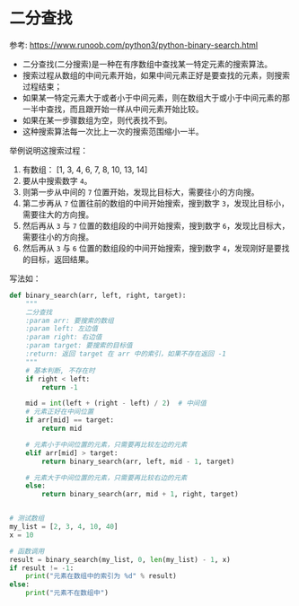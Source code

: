 ﻿
# 二分查找
参考:  <https://www.runoob.com/python3/python-binary-search.html>

- 二分查找(二分搜索)是一种在有序数组中查找某一特定元素的搜索算法。
- 搜索过程从数组的中间元素开始，如果中间元素正好是要查找的元素，则搜索过程结束；
- 如果某一特定元素大于或者小于中间元素，则在数组大于或小于中间元素的那一半中查找，而且跟开始一样从中间元素开始比较。
- 如果在某一步骤数组为空，则代表找不到。
- 这种搜索算法每一次比上一次的搜索范围缩小一半。

举例说明这搜索过程：  
1. 有数组： [1, 3, 4, 6, 7, 8, 10, 13, 14]
2. 要从中搜索数字 `4`。  
3. 则第一步从中间的 `7` 位置开始，发现比目标大，需要往小的方向搜。
4. 第二步再从 `7` 位置往前的数组的中间开始搜索，搜到数字 `3`，发现比目标小，需要往大的方向搜。
5. 然后再从 `3` 与 `7` 位置的数组段的中间开始搜索，搜到数字 `6`，发现比目标大，需要往小的方向搜。
6. 然后再从 `3` 与 `6` 位置的数组段的中间开始搜索，搜到数字 `4`，发现刚好是要找的目标，返回结果。


写法如：  
```python
def binary_search(arr, left, right, target):
    """
    二分查找
    :param arr: 要搜索的数组
    :param left: 左边值
    :param right: 右边值
    :param target: 要搜索的目标值
    :return: 返回 target 在 arr 中的索引，如果不存在返回 -1
    """
    # 基本判断, 不存在时
    if right < left:
        return -1

    mid = int(left + (right - left) / 2)  # 中间值
    # 元素正好在中间位置
    if arr[mid] == target:
        return mid

    # 元素小于中间位置的元素，只需要再比较左边的元素
    elif arr[mid] > target:
        return binary_search(arr, left, mid - 1, target)

    # 元素大于中间位置的元素，只需要再比较右边的元素
    else:
        return binary_search(arr, mid + 1, right, target)


# 测试数组
my_list = [2, 3, 4, 10, 40]
x = 10

# 函数调用
result = binary_search(my_list, 0, len(my_list) - 1, x)
if result != -1:
    print("元素在数组中的索引为 %d" % result)
else:
    print("元素不在数组中")
```
